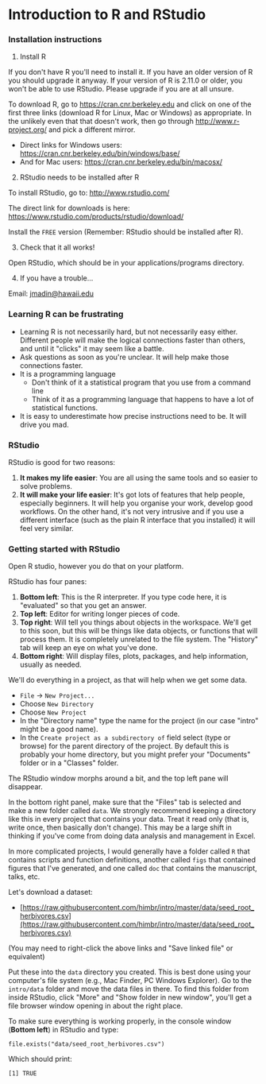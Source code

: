 # Introduction to R and RStudio

### Installation instructions
 
1. Install R
 
If you don't have R you'll need to install it. If you have an older version of R you should upgrade it anyway.  If your version of R is 2.11.0 or older, you won't be able to use RStudio. Please upgrade if you are at all unsure.
 
To download R, go to https://cran.cnr.berkeley.edu and click on one of the first three links (download R for Linux, Mac or Windows) as appropriate. In the unlikely even that that doesn't work, then go through http://www.r-project.org/ and pick a different mirror.

- Direct links for Windows users: https://cran.cnr.berkeley.edu/bin/windows/base/
- And for Mac users: https://cran.cnr.berkeley.edu/bin/macosx/


2. RStudio needs to be installed after R
 
To install RStudio, go to: http://www.rstudio.com/

The direct link for downloads is here: https://www.rstudio.com/products/rstudio/download/
 
Install the `FREE` version (Remember: RStudio should be installed after R).
 
3. Check that it all works!

Open RStudio, which should be in your applications/programs directory.

4. If you have a trouble...

Email: jmadin@hawaii.edu

### Learning R can be frustrating

- Learning R is not necessarily hard, but not necessarily easy either. Different people will make the logical connections faster than others, and until it "clicks" it may seem like a battle.
- Ask questions as soon as you're unclear. It will help make those connections faster.
- It is a programming language
    - Don't think of it a statistical program that you use from a command line
    - Think of it as a programming language that happens to have a lot of statistical functions.
- It is easy to underestimate how precise instructions need to be. It will drive you mad.

### RStudio

RStudio is good for two reasons:

1. **It makes my life easier**: You are all using the same tools and so easier to solve problems.
2. **It will make your life easier**: It's got lots of features that help people, especially beginners.  It will help you organise your work, develop good workflows. On the other hand, it's not very intrusive and if you use a different interface (such as the plain R interface that you installed) it will feel very similar.

### Getting started with RStudio

Open R studio, however you do that on your platform.

RStudio has four panes:

1. **Bottom left**: This is the R interpreter.  If you type code here, it is "evaluated" so that you get an answer.
2. **Top left**: Editor for writing longer pieces of code.
3. **Top right**: Will tell you things about objects in the workspace. We'll get to this soon, but this will be things like data objects, or functions that will process them.  It is completely unrelated to the file system. The "History" tab will keep an eye on what you've done.
4. **Bottom right**: Will display files, plots, packages, and help information, usually as needed.

We'll do everything in a project, as that will help when we get some data.

- `File` -> `New Project...`
- Choose `New Directory`
- Choose `New Project`
- In the "Directory name" type the name for the project (in our case "intro" might be a good name).
- In the `Create project as a subdirectory of` field select (type or browse) for the parent directory of the project.  By default this is probably your home directory, but you might prefer your "Documents" folder or in a "Classes" folder.

The RStudio window morphs around a bit, and the top left pane will disappear.

In the bottom right panel, make sure that the "Files" tab is selected and make a new folder called `data`. We strongly recommend keeping a directory like this in every project that contains your data.  Treat it read only (that is, write once, then basically don't change).  This may be a large shift in thinking if you've come from doing data analysis and management in Excel.

In more complicated projects, I would generally have a folder called `R` that contains scripts and function definitions, another called `figs` that contained figures that I've generated, and one called `doc` that contains the manuscript, talks, etc.

Let's download a dataset:

- [https://raw.githubusercontent.com/himbr/intro/master/data/seed_root_herbivores.csv](https://raw.githubusercontent.com/himbr/intro/master/data/seed_root_herbivores.csv)

(You may need to right-click the above links and "Save linked file" or equivalent)

Put these into the `data` directory you created. This is best done using your computer's file system (e.g., Mac Finder, PC Windows Explorer). Go to the `intro/data` folder and move the data files in there. To find this folder from inside RStudio, click "More" and "Show folder in new window", you'll get a file browser window opening in about the right place.

To make sure everything is working properly, in the console window (**Bottom left**) in RStudio and type:

    file.exists("data/seed_root_herbivores.csv")

Which should print:

    [1] TRUE

